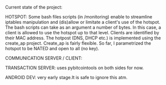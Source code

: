 Current state of the project:

HOTSPOT:
Some bash files scripts (in /monitoring) enable to streamline iptables manipulation and (dis)allow or limitate a client's use of the hotspot. The bash scripts can take as an argument a number of bytes. In this case, a client is allowed to use the hotspot up to that level. 
Clients are identified by their MAC address.
The hotpost (DNS, DHCP etc.) is implemented using the create_ap project. Create_ap is fairly flexible. So far, I parametrized the hotspot to be NATED and open to all (no key). 

COMMUNICATION SERVER / CLIENT:
 
TRANSACTION SERVER: 
uses pybitcointools on both sides for now. 

ANDROID DEV: very early stage.It is safe to ignore this atm.  

